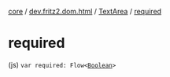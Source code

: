 [core](../../index.md) / [dev.fritz2.dom.html](../index.md) / [TextArea](index.md) / [required](./required.md)

# required

(js) `var required: Flow<`[`Boolean`](https://kotlinlang.org/api/latest/jvm/stdlib/kotlin/-boolean/index.html)`>`